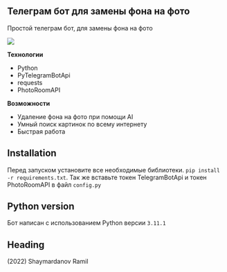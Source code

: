 ## Телеграм бот для замены фона на фото

Простой телеграм бот, для замены фона на фото

![](https://github.com/lazybulbik/images/blob/main/backgroundbot.jpg)

**Технологии**

 - Python
 - PyTelegramBotApi
 - requests
 - PhotoRoomAPI

**Возможности**

 - Удаление фона на фото при помощи AI
 - Умный поиск картинок по всему интернету
 - Быстрая работа
 
 ## Installation
 Перед запуском установите все необходимые библиотеки. `pip install -r requirements.txt`.
 Так же вставьте токен TelegramBotApi и токен PhotoRoomAPI в файл `config.py`


## Python version
Бот написан с использованием Python версии `3.11.1`

## Heading
(2022) Shaymardanov Ramil

